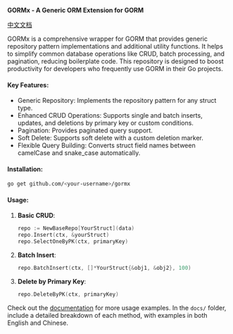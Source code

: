 **GORMx - A Generic ORM Extension for GORM**

[中文文档](https://github.com/flandersRin/Gormx/blob/master/doc/README.md)

GORMx is a comprehensive wrapper for GORM that provides generic repository pattern implementations and additional utility functions. It helps to simplify common database operations like CRUD, batch processing, and pagination, reducing boilerplate code. This repository is designed to boost productivity for developers who frequently use GORM in their Go projects.

#### Key Features:
- Generic Repository: Implements the repository pattern for any struct type.
- Enhanced CRUD Operations: Supports single and batch inserts, updates, and deletions by primary key or custom conditions.
- Pagination: Provides paginated query support.
- Soft Delete: Supports soft delete with a custom deletion marker.
- Flexible Query Building: Converts struct field names between camelCase and snake_case automatically.

#### Installation:
```bash
go get github.com/<your-username>/gormx
```

#### Usage:
1. **Basic CRUD**:
   ```go
   repo := NewBaseRepo[YourStruct](data)
   repo.Insert(ctx, &yourStruct)
   repo.SelectOneByPK(ctx, primaryKey)
   ```

2. **Batch Insert**:
   ```go
   repo.BatchInsert(ctx, []*YourStruct{&obj1, &obj2}, 100)
   ```

3. **Delete by Primary Key**:
   ```go
   repo.DeleteByPK(ctx, primaryKey)
   ```

Check out the [documentation](docs/README.md) for more usage examples. In the `docs/` folder, include a detailed breakdown of each method, with examples in both English and Chinese.
